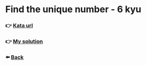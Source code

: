 # Find the unique number - 6 kyu

### :point_right: [Kata url](https://www.codewars.com/kata/585d7d5adb20cf33cb000235)

### :point_right: [My solution](./index.js)

### :arrow_left: [Back](../README.md)
